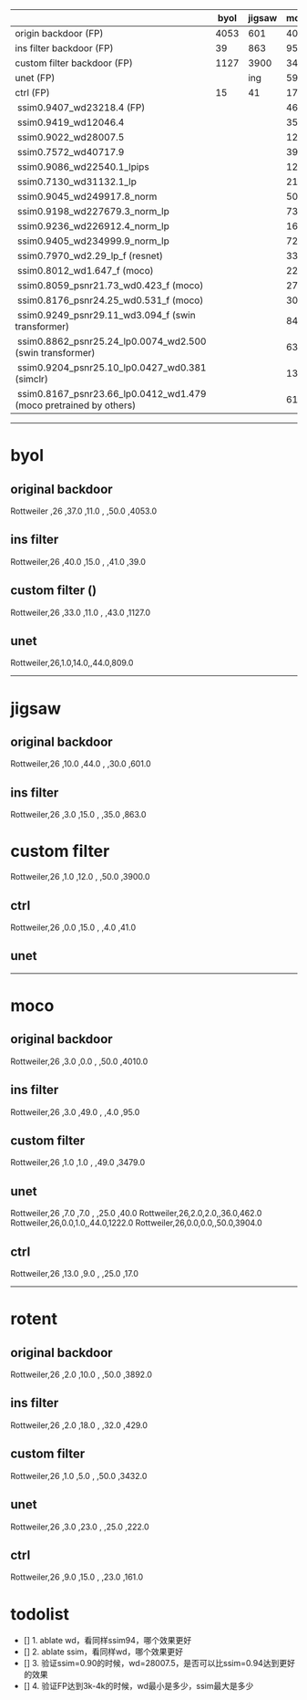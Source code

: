 |  | byol |jigsaw|moco|rotent|
| ----------- | ----------- |-----------|-----------|-----------|
| origin backdoor (FP) |4053 |601|4010|3892|
| ins filter backdoor (FP) |39|863|95|429|
| custom filter backdoor (FP) |1127 |3900|3479|3432|
| unet (FP) | |ing|59|222|
| ctrl (FP) |15 |41|17|161|
|  ssim0.9407_wd23218.4 (FP) | ||462||
|  ssim0.9419_wd12046.4 | ||35||
|  ssim0.9022_wd28007.5 | ||1222||
|  ssim0.7572_wd40717.9 | ||3904||
|  ssim0.9086_wd22540.1_lpips | ||1297||
|  ssim0.7130_wd31132.1_lp | ||2107||
|  ssim0.9045_wd249917.8_norm | ||500||
|  ssim0.9198_wd227679.3_norm_lp | ||734||
|  ssim0.9236_wd226912.4_norm_lp | ||1664||
|  ssim0.9405_wd234999.9_norm_lp | ||729||
|  ssim0.7970_wd2.29_lp_f (resnet) | ||337||
|  ssim0.8012_wd1.647_f (moco) | ||2283||
|  ssim0.8059_psnr21.73_wd0.423_f (moco) | ||2726||
|  ssim0.8176_psnr24.25_wd0.531_f (moco) | ||3003||
|  ssim0.9249_psnr29.11_wd3.094_f (swin transformer) | ||84||
|  ssim0.8862_psnr25.24_lp0.0074_wd2.500 (swin transformer) | ||63||
|  ssim0.9204_psnr25.10_lp0.0427_wd0.381 (simclr) | ||131||
|  ssim0.8167_psnr23.66_lp0.0412_wd1.479 (moco pretrained by others) | ||617||


---

# byol
## original backdoor
Rottweiler ,26       ,37.0      ,11.0 , ,50.0 ,4053.0

## ins filter
Rottweiler,26       ,40.0      ,15.0 , ,41.0 ,39.0

## custom filter ()
Rottweiler,26       ,33.0      ,11.0 , ,43.0 ,1127.0

## unet
Rottweiler,26,1.0,14.0,,44.0,809.0

---

# jigsaw

## original backdoor

Rottweiler,26       ,10.0      ,44.0 , ,30.0 ,601.0

## ins filter
Rottweiler,26       ,3.0       ,15.0 , ,35.0 ,863.0


# custom filter
Rottweiler,26       ,1.0       ,12.0 , ,50.0 ,3900.0

## ctrl
Rottweiler,26       ,0.0       ,15.0 , ,4.0  ,41.0

## unet

---
# moco
## original backdoor
Rottweiler,26       ,3.0       ,0.0  , ,50.0 ,4010.0

## ins filter
Rottweiler,26       ,3.0       ,49.0  , ,4.0 ,95.0


## custom filter
Rottweiler,26       ,1.0       ,1.0  , ,49.0 ,3479.0
## unet
Rottweiler,26       ,7.0       ,7.0  , ,25.0 ,40.0
Rottweiler,26,2.0,2.0,,36.0,462.0
Rottweiler,26,0.0,1.0,,44.0,1222.0
Rottweiler,26,0.0,0.0,,50.0,3904.0

## ctrl
Rottweiler,26       ,13.0      ,9.0  , ,25.0 ,17.0

---

# rotent
## original backdoor
Rottweiler,26       ,2.0       ,10.0 , ,50.0 ,3892.0

## ins filter
Rottweiler,26       ,2.0       ,18.0 , ,32.0 ,429.0

## custom filter
Rottweiler,26       ,1.0       ,5.0  , ,50.0 ,3432.0

## unet
Rottweiler,26       ,3.0       ,23.0 , ,25.0 ,222.0

## ctrl
Rottweiler,26       ,9.0       ,15.0 , ,23.0 ,161.0


# todolist
- [] 1. ablate wd，看同样ssim94，哪个效果更好
- [] 2. ablate ssim，看同样wd，哪个效果更好
- [] 3. 验证ssim=0.90的时候，wd=28007.5，是否可以比ssim=0.94达到更好的效果
- [] 4. 验证FP达到3k-4k的时候，wd最小是多少，ssim最大是多少